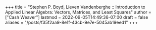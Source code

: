 +++
title = "Stephen P. Boyd, Lieven Vandenberghe :: Introduction to Applied Linear Algebra: Vectors, Matrices, and Least Squares"
author = ["Cash Weaver"]
lastmod = 2022-09-05T14:49:36-07:00
draft = false
aliases = "/posts/f35f2aa9-8e1f-43cb-9e7e-5045ab19eed1"
+++
